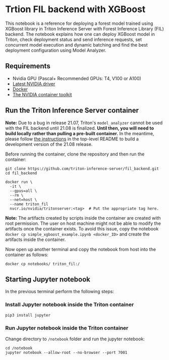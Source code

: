 # Trtion FIL backend with XGBoost

This notebook is a reference for deploying a forest model trained using XGBoost library in Triton Inference Server with Forest Inference Library (FIL) backend. The notebook explains how one can deploy XGBoost model in Triton, check deployment status and send inference requests, set concurrent model execution and dynamic batching and find the best deployment configuration using Model Analyzer.

## Requirements
* Nvidia GPU (Pascal+ Recommended GPUs: T4, V100 or A100)
* [Latest NVIDIA driver](https://docs.nvidia.com/datacenter/tesla/tesla-installation-notes/index.html)
* [Docker](https://docs.docker.com/get-docker/)
* [The NVIDIA container toolkit](https://docs.nvidia.com/datacenter/cloud-native/container-toolkit/install-guide.html#docker)

## Run the Triton Inference Server container 

**Note:** Due to a bug in release 21.07, Triton's `model_analyzer` cannot be used with the FIL backend until 21.08 is finalized. **Until then, you will need to build locally rather than pulling a pre-built container.** In the meantime, please follow [the instructions](https://github.com/triton-inference-server/fil_backend#building-locally) in the top-level README to build a development version of the 21.08 release.

Before running the container, clone the repository and then run the container:

```
git clone https://github.com/triton-inference-server/fil_backend.git
cd fil_backend

docker run \
  -it \
  --gpus=all \
  --rm \
  --net=host \
  --name triton_fil
  nvcr.io/nvidia/tritonserver:<tag>  # Put the appropriate tag here.  
```

**Note:** The artifacts created by scripts inside the container are created with root permission. The user on host machine might not be able to modify the artifacts once the container exists. To avoid this issue, copy the notebook `docker cp simple_xgboost_example.ipynb <docker_ID>` and create the artifacts inside the container.

Now open up another terminal and copy the notebook from host into the container as follows:
```
docker cp notebooks/ triton_fil:/
```

## Starting Jupyter notebook
In the previous terminal perform the following steps:

### Install Jupyter notebook inside the Triton container
```
pip3 install jupyter
```
### Run Jupyter notebook inside the Triton container
Change directory to `/notebook` folder and run the jupyter notebook:
```
cd /notebook
jupyter notebook --allow-root --no-browser --port 7001
```


